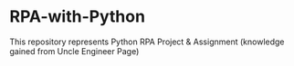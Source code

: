 # RPA-with-Python
This repository represents Python RPA Project &amp; Assignment (knowledge gained from Uncle Engineer Page)
